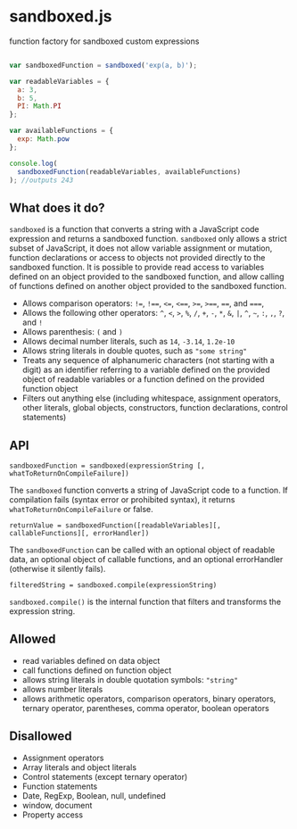 # sandboxed.js
function factory for sandboxed custom expressions

```javascript

var sandboxedFunction = sandboxed('exp(a, b)');

var readableVariables = {
  a: 3, 
  b: 5,
  PI: Math.PI
};

var availableFunctions = {
  exp: Math.pow
};

console.log(
  sandboxedFunction(readableVariables, availableFunctions)
); //outputs 243

```

## What does it do?

`sandboxed` is a function that converts a string with a JavaScript code expression and returns a sandboxed function. `sandboxed` only allows a strict subset of JavaScript, it does not allow variable assignment or mutation, function declarations or access to objects not provided directly to the sandboxed function. It is possible to provide read access to variables defined on an object provided to the sandboxed function, and allow calling of functions defined on another object provided to the sandboxed function.

* Allows comparison operators: `!=`, `!==`, `<=`, `<==`, `>=`, `>==`, `==`, and `===`,
* Allows the following other operators: `^`, `<`, `>`, `%`, `/`, `+`, `-`, `*`, `&`, `|`, `^`, `~`, `:`, `,`, `?`, and `!`
* Allows parenthesis: `(` and `)`
* Allows decimal number literals, such as `14`, `-3.14`, `1.2e-10`
* Allows string literals in double quotes, such as `"some string"`
* Treats any sequence of alphanumeric characters (not starting with a digit) as an identifier referring to a variable defined on the provided object of readable variables or a function defined on the provided function object
* Filters out anything else (including whitespace, assignment operators, other literals, global objects, constructors, function declarations, control statements)

## API

`sandboxedFunction = sandboxed(expressionString [, whatToReturnOnCompileFailure])`

The `sandboxed` function converts a string of JavaScript code to a function. If compilation fails (syntax error or prohibited syntax), it returns `whatToReturnOnCompileFailure` or false.

`returnValue = sandboxedFunction([readableVariables][, callableFunctions][, errorHandler])`

The `sandboxedFunction` can be called with an optional object of readable data, an optional object of callable functions, and an optional errorHandler (otherwise it silently fails).

`filteredString = sandboxed.compile(expressionString)`

`sandboxed.compile()` is the internal function that filters and transforms the expression string.

## Allowed

* read variables defined on data object
* call functions defined on function object
* allows string literals in double quotation symbols: `"string"`
* allows number literals
* allows arithmetic operators, comparison operators, binary operators, ternary operator, parentheses, comma operator, boolean operators

## Disallowed

* Assignment operators
* Array literals and object literals
* Control statements (except ternary operator)
* Function statements
* Date, RegExp, Boolean, null, undefined
* window, document
* Property access
